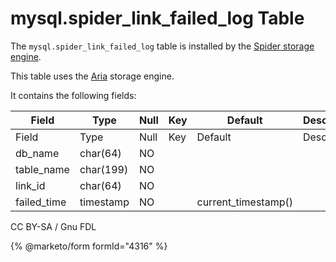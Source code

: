 # mysql.spider\_link\_failed\_log Table

The `mysql.spider_link_failed_log` table is installed by the [Spider storage engine](../../../../../storage-engines/spider/).

This table uses the [Aria](../../../../../storage-engines/aria/) storage engine.

It contains the following fields:

| Field        | Type      | Null | Key | Default              | Description |
| ------------ | --------- | ---- | --- | -------------------- | ----------- |
| Field        | Type      | Null | Key | Default              | Description |
| db\_name     | char(64)  | NO   |     |                      |             |
| table\_name  | char(199) | NO   |     |                      |             |
| link\_id     | char(64)  | NO   |     |                      |             |
| failed\_time | timestamp | NO   |     | current\_timestamp() |             |

CC BY-SA / Gnu FDL

{% @marketo/form formId="4316" %}
